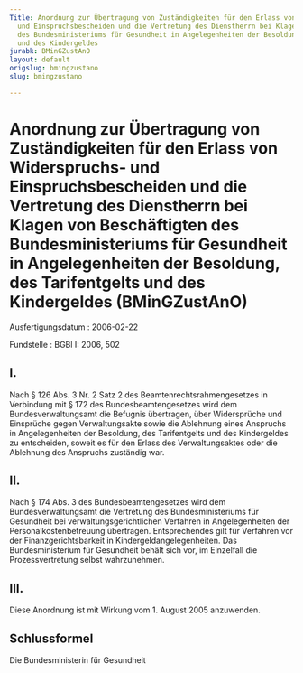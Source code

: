 ```yaml
---
Title: Anordnung zur Übertragung von Zuständigkeiten für den Erlass von Widerspruchs-
  und Einspruchsbescheiden und die Vertretung des Dienstherrn bei Klagen von Beschäftigten
  des Bundesministeriums für Gesundheit in Angelegenheiten der Besoldung, des Tarifentgelts
  und des Kindergeldes
jurabk: BMinGZustAnO
layout: default
origslug: bmingzustano
slug: bmingzustano

---
```


# Anordnung zur Übertragung von Zuständigkeiten für den Erlass von Widerspruchs- und Einspruchsbescheiden und die Vertretung des Dienstherrn bei Klagen von Beschäftigten des Bundesministeriums für Gesundheit in Angelegenheiten der Besoldung, des Tarifentgelts und des Kindergeldes (BMinGZustAnO)

Ausfertigungsdatum
:   2006-02-22

Fundstelle
:   BGBl I: 2006, 502

## I.

Nach § 126 Abs. 3 Nr. 2 Satz 2 des Beamtenrechtsrahmengesetzes in
Verbindung mit § 172 des Bundesbeamtengesetzes wird dem
Bundesverwaltungsamt die Befugnis übertragen, über Widersprüche und
Einsprüche gegen Verwaltungsakte sowie die Ablehnung eines Anspruchs
in Angelegenheiten der Besoldung, des Tarifentgelts und des
Kindergeldes zu entscheiden, soweit es für den Erlass des
Verwaltungsaktes oder die Ablehnung des Anspruchs zuständig war.

## II.

Nach § 174 Abs. 3 des Bundesbeamtengesetzes wird dem
Bundesverwaltungsamt die Vertretung des Bundesministeriums für
Gesundheit bei verwaltungsgerichtlichen Verfahren in Angelegenheiten
der Personalkostenbetreuung übertragen. Entsprechendes gilt für
Verfahren vor der Finanzgerichtsbarkeit in Kindergeldangelegenheiten.
Das Bundesministerium für Gesundheit behält sich vor, im Einzelfall
die Prozessvertretung selbst wahrzunehmen.

## III.

Diese Anordnung ist mit Wirkung vom 1. August 2005 anzuwenden.

## Schlussformel

Die Bundesministerin für Gesundheit

